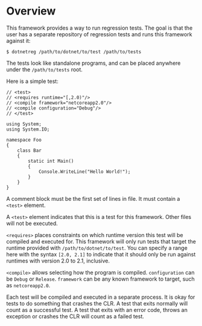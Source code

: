 # Overview

This framework provides a way to run regression tests. The goal is
that the user has a separate repository of regression tests and runs
this framework against it:

    $ dotnetreg /path/to/dotnet/to/test /path/to/tests

The tests look like standalone programs, and can be placed anywhere
under the `/path/to/tests` root.

Here is a simple test:

    // <test>
    // <requires runtime="[,2.0)"/>
    // <compile framework="netcoreapp2.0"/>
    // <compile configuration="Debug"/>
    // </test>

    using System;
    using System.IO;

    namespace Foo
    {
        class Bar
        {
            static int Main()
            {
                Console.WriteLine("Hello World!");
            }
        }
    }

A comment block must be the first set of lines in file. It must
contain a `<test>` element.

A `<test>` element indicates that this is a test for this framework.
Other files will not be executed.

`<requires>` places constraints on which runtime version this test
will be compiled and executed for. This framework will only run tests
that target the runtime provided with `/path/to/dotnet/to/test`. You
can specify a range here with the syntax `[2.0, 2.1]` to indicate that
it should only be run against runtimes with version 2.0 to 2.1,
inclusive.

`<compile>` allows selecting how the program is compiled.
`configuration` can be `Debug` or `Release`. `framework` can be any
known framework to target, such as `netcoreapp2.0`.

Each test will be compiled and executed in a separate process. It is
okay for tests to do something that crashes the CLR. A test that exits
normally will count as a successful test. A test that exits with an
error code, throws an exception or crashes the CLR will count as a
failed test.
